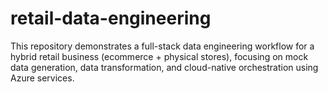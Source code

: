 # retail-data-engineering
This repository demonstrates a full-stack data engineering workflow for a hybrid retail business (ecommerce + physical stores), focusing on mock data generation, data transformation, and cloud-native orchestration using Azure services.
